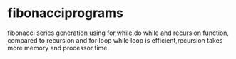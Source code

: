 # fibonacciprograms
fibonacci series generation using for,while,do while and recursion function,
compared to recursion and for loop while loop is efficient,recursion takes more memory and processor time.
